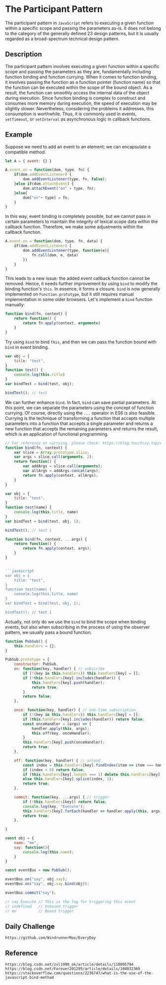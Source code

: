 # The Participant Pattern
The participant pattern in `JavaScript` refers to executing a given function within a specific scope and passing the parameters as-is. It does not belong to the category of the generally defined 23 design patterns, but it is usually regarded as a broad-spectrum technical design pattern.

## Description
The participant pattern involves executing a given function within a specific scope and passing the parameters as they are, fundamentally including function binding and function currying. When it comes to function binding, it involves passing the function as a function pointer (function name) so that the function can be executed within the scope of the bound object. As a result, the function can smoothly access the internal data of the object during execution. Since function binding is complex to construct and consumes more memory during execution, the speed of execution may be slightly slower. Nevertheless, considering the problems it addresses, this consumption is worthwhile. Thus, it is commonly used in events, `setTimeout`, or `setInterval` as asynchronous logic in callback functions.

## Example
Suppose we need to add an event to an element; we can encapsulate a compatible method.

```javascript
let A = { event: {} }

A.event.on = function(dom, type, fn) {
    if(dom.addEventListener) {
        dom.addEventListener(type, fn, false);
    }else if(dom.attachEvent) {
        dom.attachEvent("on" + type, fn);
    }else{
        dom["on"+ type] = fn;
    }
}
```

In this way, event binding is completely possible, but we cannot pass in certain parameters to maintain the integrity of lexical scope data within the callback function. Therefore, we make some adjustments within the callback function.

```javascript
A.event.on = function(dom, type, fn, data) {
    if(dom.addEventListener) {
        dom.addEventListener(type, function(e){
            fn.call(dom, e, data)
        })
    }
}
```

This leads to a new issue: the added event callback function cannot be removed. Hence, it needs further improvement by using `bind` to modify the binding function's `this`. In essence, it forms a closure. `bind` is now generally implemented on `Function.prototype`, but it still requires manual implementation in some older browsers. Let's implement a `bind` function manually:

```javascript
function bind(fn, context) {
    return function() {
        return fn.apply(context, arguments)
    }
}
```

Try using `bind` to bind `this`, and then we can pass the function bound with `bind` in event binding.

```javascript
var obj = {
    title: "test",
}
function test() {
    console.log(this.title)
}
var bindTest = bind(test, obj);

bindTest(); // test
```

We can further enhance `bind`. In fact, `bind` can save partial parameters. At this point, we can separate the parameters using the concept of function currying. Of course, directly using the `...` operator in ES6 is also feasible. Currying is the technique of transforming a function that accepts multiple parameters into a function that accepts a single parameter and returns a new function that accepts the remaining parameters and returns the result, which is an application of functional programming.

```javascript
// For reference on currying, please check: https://blog.touchczy.top/#/JavaScript/Js%E4%B8%ADCurrying%E7%9A%84%E5%BA%94%E7%94%A8
function bind(fn, context) {
    var slice = Array.prototype.slice;
    var args = slice.call(arguments, 2);
    return function() {
        var addArgs = slice.call(arguments);
        var allArgs = addArgs.concat(args);
        return fn.apply(context, allArgs);
    }
}

var obj = {
    title: "test",
}
function test(name) {
    console.log(this.title, name)
}
var bindTest = bind(test, obj, 1);

bindTest(); // test 1
```

```javascript
function bind(fn, context, ...args) {
    return function() {
        return fn.apply(context, args);
    }
}


```javascript
var obj = {
    title: "test",
}
function test(name) {
    console.log(this.title, name)
}
var bindTest = bind(test, obj, 1);

bindTest(); // test 1
```

Actually, not only do we use the `bind` to bind the scope when binding events, but also when subscribing in the process of using the observer pattern, we usually pass a bound function.

```javascript
function PubSub() {
    this.handlers = {};
}

PubSub.prototype = {
    constructor: PubSub,
    on: function(key, handler) { // subscribe
        if (!(key in this.handlers)) this.handlers[key] = [];
        if (!this.handlers[key].includes(handler)) {
            this.handlers[key].push(handler);
            return true;
        }
        return false;
    },

    once: function(key, handler) { // one-time subscription
        if (!(key in this.handlers)) this.handlers[key] = [];
        if (this.handlers[key].includes(handler)) return false;
        const onceHandler = (args) => {
            handler.apply(this, args);
            this.off(key, onceHandler);
        }
        this.handlers[key].push(onceHandler);
        return true;
    },

    off: function(key, handler) { // unload
        const index = this.handlers[key].findIndex(item => item === handler);
        if (index < 0) return false;
        if (this.handlers[key].length === 1) delete this.handlers[key];
        else this.handlers[key].splice(index, 1);
        return true;
    },

    commit: function(key, ...args) { // trigger
        if (!this.handlers[key]) return false;
        console.log(key, "Execute");
        this.handlers[key].forEach(handler => handler.apply(this, args));
        return true;
    },

}

const obj = {
    name: "me",
    say: function(){
        console.log(this.name);
    }
}

const eventBus = new PubSub();

eventBus.on("say", obj.say);
eventBus.on("say", obj.say.bind(obj));

eventBus.commit("say");

// say Execute // This is the log for triggering this event
// undefined   // Unbound trigger
// me          // Bound trigger
```

## Daily Challenge

```
https://github.com/WindrunnerMax/EveryDay
```

## Reference

```
https://blog.csdn.net/zxl1990_ok/article/details/110095794
https://blog.csdn.net/Forever201295/article/details/104032369
https://stackoverflow.com/questions/2236747/what-is-the-use-of-the-javascript-bind-method
```